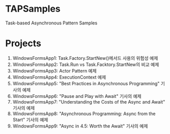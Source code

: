 # TAPSamples
Task-based Asynchronous Pattern Samples

# Projects #
1.  WindowsFormsApp1: Task.Factory.StartNew()메서드 사용의 위험성 예제
2.	WindowsFormsApp2: Task.Run vs Task.Facktory.StartNew의 비교 예제
3.	WindowsFormsApp3: Actor Pattern 예제
4.	WindowsFormsApp4: ExecutionContext 예제
5.	WindowsFormsApp5: "Best Practices in Asynchronous Programming" 기사의 예제
6.	WindowsFormsApp6: "Pause and Play with Await" 기사의 예제
7.	WindowsFormsApp7: "Understanding the Costs of the Async and Await" 기사의 예제
8.	WindowsFormsApp8: "Asynchronous Programming: Async from the Start" 기사의 예제
9.	WindowsFormsApp9: "Async in 4.5: Worth the Await" 기사의 예제
